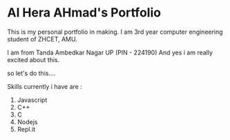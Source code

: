# Al Hera AHmad's Portfolio
This is my personal portfolio in making.
I am 3rd year computer engineering student of ZHCET, AMU.


I am from Tanda Ambedkar Nagar UP (PIN - 224190)
And yes i am really excited about this.


so let's do this.... 

Skills currently i have are :

1. Javascript
2. C++
3. C 
4. Nodejs
5. Repl.it